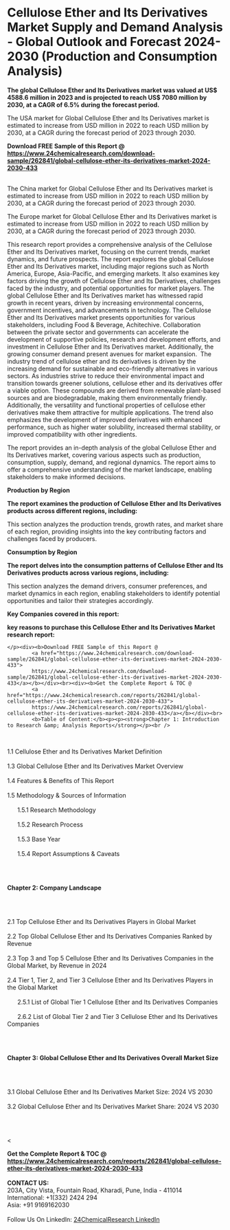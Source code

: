 <h1>Cellulose Ether and Its Derivatives Market Supply and Demand Analysis - Global Outlook and Forecast 2024-2030 (Production and Consumption Analysis)</h1><p><strong>The global Cellulose Ether and Its Derivatives market was valued at US$ 4588.6 million in 2023 and is projected to reach US$ 7080 million by 2030, at a CAGR of 6.5% during the forecast period.</strong></p><p>
</p><p>The USA market for Global Cellulose Ether and Its Derivatives market is estimated to increase from USD million in 2022 to reach USD million by 2030, at a CAGR during the forecast period of 2023 through 2030.</p><div><b>Download FREE Sample of this Report @ 
            <a href="https://www.24chemicalresearch.com/download-sample/262841/global-cellulose-ether-its-derivatives-market-2024-2030-433">
            https://www.24chemicalresearch.com/download-sample/262841/global-cellulose-ether-its-derivatives-market-2024-2030-433</a></b></div><br><p>
</p><p>The China market for Global Cellulose Ether and Its Derivatives market is estimated to increase from USD million in 2022 to reach USD million by 2030, at a CAGR during the forecast period of 2023 through 2030.</p><p>
</p><p>The Europe market for Global Cellulose Ether and Its Derivatives market is estimated to increase from USD million in 2022 to reach USD million by 2030, at a CAGR during the forecast period of 2023 through 2030.</p><p>
</p><p>This research report provides a comprehensive analysis of the Cellulose Ether and Its Derivatives market, focusing on the current trends, market dynamics, and future prospects. The report explores the global Cellulose Ether and Its Derivatives market, including major regions such as North America, Europe, Asia-Pacific, and emerging markets. It also examines key factors driving the growth of Cellulose Ether and Its Derivatives, challenges faced by the industry, and potential opportunities for market players. The global Cellulose Ether and Its Derivatives market has witnessed rapid growth in recent years, driven by increasing environmental concerns, government incentives, and advancements in technology. The Cellulose Ether and Its Derivatives market presents opportunities for various stakeholders, including Food &amp; Beverage, Achitechive. Collaboration between the private sector and governments can accelerate the development of supportive policies, research and development efforts, and investment in Cellulose Ether and Its Derivatives market. Additionally, the growing consumer demand present avenues for market expansion.  The industry trend of cellulose ether and its derivatives is driven by the increasing demand for sustainable and eco-friendly alternatives in various sectors. As industries strive to reduce their environmental impact and transition towards greener solutions, cellulose ether and its derivatives offer a viable option. These compounds are derived from renewable plant-based sources and are biodegradable, making them environmentally friendly. Additionally, the versatility and functional properties of cellulose ether derivatives make them attractive for multiple applications. The trend also emphasizes the development of improved derivatives with enhanced performance, such as higher water solubility, increased thermal stability, or improved compatibility with other ingredients.</p><p>
</p><p>The report provides an in-depth analysis of the global Cellulose Ether and Its Derivatives market, covering various aspects such as production, consumption, supply, demand, and regional dynamics. The report aims to offer a comprehensive understanding of the market landscape, enabling stakeholders to make informed decisions.</p><p>
</p><p><strong>Production by Region</strong></p><p>
</p><p><strong>The report examines the production of Cellulose Ether and Its Derivatives products across different regions, including:</strong></p><p>
</p><p>
</p><p>This section analyzes the production trends, growth rates, and market share of each region, providing insights into the key contributing factors and challenges faced by producers.</p><p>
</p><p><strong>Consumption by Region</strong></p><p>
</p><p><strong>The report delves into the consumption patterns of Cellulose Ether and Its Derivatives products across various regions, including:</strong></p><p>
</p><p>
</p><p>This section analyzes the demand drivers, consumer preferences, and market dynamics in each region, enabling stakeholders to identify potential opportunities and tailor their strategies accordingly.</p><p>
<strong>Key Companies covered in this report:</strong></p><p>
</p><p>
</p><p><strong>key reasons to purchase this Cellulose Ether and Its Derivatives Market research report:</strong></p><p>

	</p><div><b>Download FREE Sample of this Report @ 
            <a href="https://www.24chemicalresearch.com/download-sample/262841/global-cellulose-ether-its-derivatives-market-2024-2030-433">
            https://www.24chemicalresearch.com/download-sample/262841/global-cellulose-ether-its-derivatives-market-2024-2030-433</a></b></div><br><div><b>Get the Complete Report & TOC @ 
            <a href="https://www.24chemicalresearch.com/reports/262841/global-cellulose-ether-its-derivatives-market-2024-2030-433">
            https://www.24chemicalresearch.com/reports/262841/global-cellulose-ether-its-derivatives-market-2024-2030-433</a></b></div><br>
            <b>Table of Content:</b><p><p><strong>Chapter 1: Introduction to Research &amp; Analysis Reports</strong></p><br />
<br />
<p>1.1 Cellulose Ether and Its Derivatives Market Definition<br /><br />
1.3 Global Cellulose Ether and Its Derivatives Market Overview<br /><br />
1.4 Features &amp; Benefits of This Report<br /><br />
1.5 Methodology &amp; Sources of Information<br /><br />
&nbsp;&nbsp;&nbsp;&nbsp;&nbsp; 1.5.1 Research Methodology<br /><br />
&nbsp;&nbsp;&nbsp;&nbsp;&nbsp; 1.5.2 Research Process<br /><br />
&nbsp;&nbsp;&nbsp;&nbsp;&nbsp; 1.5.3 Base Year<br /><br />
&nbsp;&nbsp;&nbsp;&nbsp;&nbsp; 1.5.4 Report Assumptions &amp; Caveats</p><br />
<br />
<p><strong>Chapter 2: Company Landscape</strong></p><br />
<br />
<p>2.1 Top Cellulose Ether and Its Derivatives Players in Global Market<br /><br />
2.2 Top Global Cellulose Ether and Its Derivatives Companies Ranked by Revenue<br /><br />
2.3 Top 3 and Top 5 Cellulose Ether and Its Derivatives Companies in the Global Market, by Revenue in 2024<br /><br />
2.4 Tier 1, Tier 2, and Tier 3 Cellulose Ether and Its Derivatives Players in the Global Market<br /><br />
&nbsp;&nbsp;&nbsp;&nbsp;&nbsp; 2.5.1 List of Global Tier 1 Cellulose Ether and Its Derivatives Companies<br /><br />
&nbsp;&nbsp;&nbsp;&nbsp;&nbsp; 2.6.2 List of Global Tier 2 and Tier 3 Cellulose Ether and Its Derivatives Companies</p><br />
<br />
<p><strong>Chapter 3: Global Cellulose Ether and Its Derivatives Overall Market Size</strong></p><br />
<br />
<p>3.1 Global Cellulose Ether and Its Derivatives Market Size: 2024 VS 2030<br /><br />
3.2 Global Cellulose Ether and Its Derivatives Market Share: 2024 VS 2030</p><br />
<br />
<p><</p><div><b>Get the Complete Report & TOC @ 
            <a href="https://www.24chemicalresearch.com/reports/262841/global-cellulose-ether-its-derivatives-market-2024-2030-433">
            https://www.24chemicalresearch.com/reports/262841/global-cellulose-ether-its-derivatives-market-2024-2030-433</a></b></div><br><b>CONTACT US:</b><br>
            203A, City Vista, Fountain Road, Kharadi, Pune, India - 411014<br>
            International: +1(332) 2424 294<br>
            Asia: +91 9169162030 <br><br>
            Follow Us On LinkedIn: <a href="https://www.linkedin.com/company/24chemicalresearch/">24ChemicalResearch LinkedIn</a>